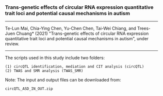 ### Trans-genetic effects of circular RNA expression quantitative trait loci and potential causal mechanisms in autism

---

Te-Lun Mai, Chia-Ying Chen, Yu-Chen Chen, Tai-Wei Chiang, and Trees-Juen Chuang* (2021) "Trans-genetic effects of circular RNA expression quantitative trait loci and potential causal mechanisms in autism", under review.

---

The scripts used in this study include two folders:

    (1) circQTL identification, mediation and CIT analysis (circQTL)
    (2) TWAS and SMR analysis (TWAS_SMR)

Note: The input and output files can be downloaded from:

    circQTL_ASD_IN_OUT.zip
